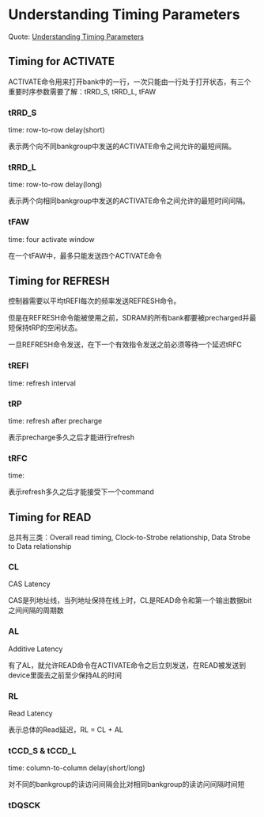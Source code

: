 # Understanding Timing Parameters
Quote: [Understanding Timing Parameters](https://www.systemverilog.io/design/understanding-ddr4-timing-parameters/#ddr4-sdram-understanding-timing-parameters)

## Timing for ACTIVATE
ACTIVATE命令用来打开bank中的一行，一次只能由一行处于打开状态，有三个重要时序参数需要了解：tRRD_S, tRRD_L, tFAW

### tRRD_S
time: row-to-row delay(short)

表示两个向不同bankgroup中发送的ACTIVATE命令之间允许的最短间隔。

### tRRD_L
time: row-to-row delay(long)

表示两个向相同bankgroup中发送的ACTIVATE命令之间允许的最短时间间隔。

### tFAW
time: four activate window

在一个tFAW中，最多只能发送四个ACTIVATE命令

## Timing for REFRESH
控制器需要以平均tREFI每次的频率发送REFRESH命令。

但是在REFRESH命令能被使用之前，SDRAM的所有bank都要被precharged并最短保持tRP的空闲状态。

一旦REFRESH命令发送，在下一个有效指令发送之前必须等待一个延迟tRFC

### tREFI
time: refresh interval

### tRP
time: refresh after precharge

表示precharge多久之后才能进行refresh

### tRFC
time: 

表示refresh多久之后才能接受下一个command

## Timing for READ
总共有三类：Overall read timing, Clock-to-Strobe relationship, Data Strobe to Data relationship

### CL
CAS Latency

CAS是列地址线，当列地址保持在线上时，CL是READ命令和第一个输出数据bit之间间隔的周期数

### AL
Additive Latency

有了AL，就允许READ命令在ACTIVATE命令之后立刻发送，在READ被发送到device里面去之前至少保持AL的时间

### RL
Read Latency

表示总体的Read延迟，RL = CL + AL

### tCCD_S & tCCD_L
time: column-to-column delay(short/long)

对不同的bankgroup的读访问间隔会比对相同bankgroup的读访问间隔时间短

### tDQSCK